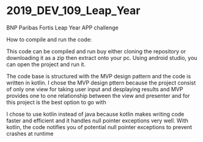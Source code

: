 # 2019_DEV_109_Leap_Year
BNP Paribas Fortis Leap Year APP challenge

How to compile and run the code:

This code can be compiled and run buy either cloning the repository or downloading it as a zip then extract onto your pc. Using android studio, you can open the project and run it.

The code base is structured with the MVP design pattern and the code is written in kotlin.
I chose the MVP design pttern because the project consist of only one view for taking user input and desplaying results and MVP provides one to one relationship between the view and presenter and for this project is the best option to go with

I chose to use kotlin instead of java because kotlin makes writing code faster and efficient and it handles null pointer exceptions very well. With kotlin, the code notifies you of potential null pointer exceptions to prevent crashes at runtime

